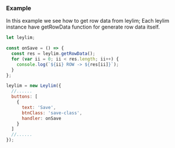 

### Example
In this example we see how to get row data from leylim;
Each leylim instance have getRowData function for generate row data itself.

```javascript
let leylim;

const onSave = () => {
  const res = leylim.getRowData();
  for (var ii = 0; ii < res.length; ii++) {
    console.log(`${ii} ROW -> ${res[ii]}`);
  }
};

leylim = new Leylim({
  //......
  buttons: [
    {
      text: 'Save',
      btnClass: 'save-class',
      handler: onSave
    }
  ]
  //......
});
```
